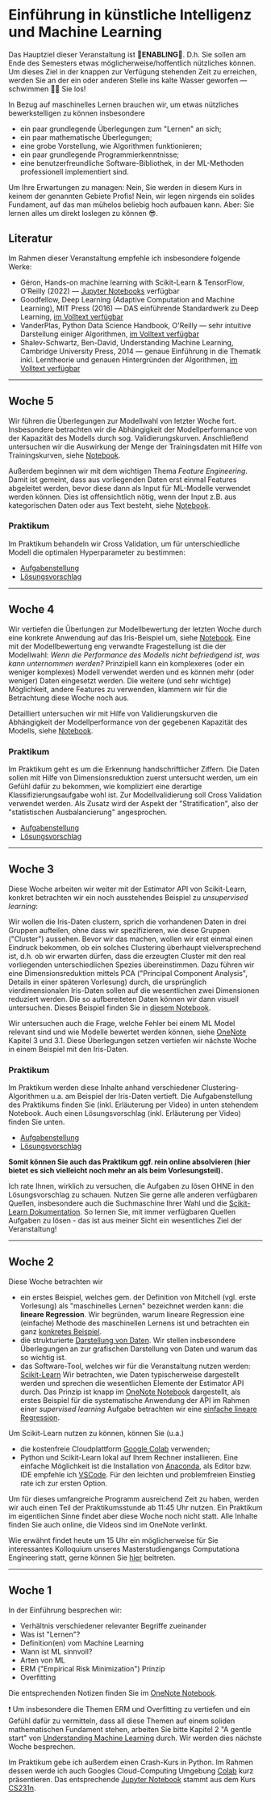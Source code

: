 # Einführung in künstliche Intelligenz und Machine Learning

Das Hauptziel dieser Veranstaltung ist **💪ENABLING💪**. D.h. Sie sollen am Ende des Semesters etwas möglicherweise/hoffentlich nützliches können. Um dieses Ziel in der knappen zur Verfügung stehenden Zeit zu erreichen, werden Sie an der ein oder anderen Stelle ins kalte Wasser geworfen — schwimmen 🏊‍♀️ Sie los!

In Bezug auf maschinelles Lernen brauchen wir, um etwas nützliches bewerkstelligen zu können insbesondere
- ein paar grundlegende Überlegungen zum "Lernen" an sich;
- ein paar mathematische Überlegungen;
- eine grobe Vorstellung, wie Algorithmen funktionieren;
- ein paar grundlegende Programmierkenntnisse;
- eine benutzerfreundliche Software-Bibliothek, in der ML-Methoden professionell implementiert sind.

Um Ihre Erwartungen zu managen: Nein, Sie werden in diesem Kurs in keinem der genannten Gebiete Profis! Nein, wir legen nirgends ein solides Fundament, auf das man mühelos beliebig hoch aufbauen kann. Aber: Sie lernen alles um direkt loslegen zu können 😎.

## Literatur
Im Rahmen dieser Veranstaltung empfehle ich insbesondere folgende Werke:
- Géron, Hands-on machine learning with Scikit-Learn & TensorFlow, O’Reilly (2022) — [Jupyter Notebooks](https://github.com/ageron/handson-ml3) verfügbar
- Goodfellow, Deep Learning (Adaptive Computation and Machine Learning), MIT Press (2016) — DAS einführende Standardwerk zu Deep Learning, [im Volltext verfügbar](http://www.deeplearningbook.org)
- VanderPlas, Python Data Science Handbook, O'Reilly — sehr intuitive Darstellung einiger Algorithmen, [im Volltext verfügbar](https://jakevdp.github.io/PythonDataScienceHandbook/)
- Shalev-Schwartz, Ben-David, Understanding Machine Learning, Cambridge University Press, 2014 — genaue Einführung in die Thematik inkl. Lerntheorie und genauen Hintergründen der Algorithmen, [im Volltext verfügbar](https://www.cs.huji.ac.il/~shais/UnderstandingMachineLearning)
---
## Woche 5
Wir führen die Überlegungen zur Modellwahl von letzter Woche fort. Insbesondere betrachten wir die Abhängigkeit der Modellperformance von der  Kapazität des Modells durch sog. Validierungskurven. Anschließend untersuchen wir die Auswirkung der Menge der Trainingsdaten mit Hilfe von Trainingskurven, siehe [Notebook](Vorlesung/03.02_Modellwahl.ipynb).

Außerdem beginnen wir mit dem wichtigen Thema *Feature Engineering*. Damit ist gemeint, dass aus vorliegenden Daten erst einmal Features abgeleitet werden, bevor diese dann als Input für ML-Modelle verwendet werden können. Dies ist offensichtlich nötig, wenn der Input z.B. aus kategorischen Daten oder aus Text besteht, siehe [Notebook](Vorlesung/03.03_Feature_Eng.ipynb).

### Praktikum
Im Praktikum behandeln wir Cross Validation, um für unterschiedliche Modell die optimalen Hyperparameter zu bestimmen:
- [Aufgabenstellung](Praktikum/Pr3_CrossVal_GridSearch_blank.ipynb)
- [Lösungsvorschlag](Praktikum/Pr3_CrossVal_GridSearch_sol.ipynb)

---

## Woche 4
Wir vertiefen die Überlungen zur Modellbewertung der letzten Woche durch eine konkrete Anwendung auf das Iris-Beispiel um, siehe [Notebook](Vorlesung/03.01_Accuracy.ipynb). Eine mit der Modellbewertung eng verwandte Fragestellung ist die der Modellwahl: *Wenn die Performance des Modells nicht befriedigend ist, was kann unternommen werden?*
Prinzipiell kann ein komplexeres (oder ein weniger komplexes) Modell verwendet werden und es können mehr (oder weniger) Daten eingesetzt werden. Die weitere (und sehr wichtige) Möglichkeit, andere Features zu verwenden, klammern wir für die Betrachtung diese Woche noch aus.

Detailliert untersuchen wir mit Hilfe von Validierungskurven die Abhängigkeit der Modellperformance von der gegebenen Kapazität des Modells, siehe [Notebook](Vorlesung/03.02_Modellwahl.ipynb).

### Praktikum
Im Praktikum geht es um die Erkennung handschriftlicher Ziffern. Die Daten sollen mit Hilfe von Dimensionsreduktion zuerst untersucht werden, um ein Gefühl dafür zu bekommen, wie kompliziert eine derartige Klassifizierungsaufgabe wohl ist. Zur Modellvalidierung soll Cross Validation verwendet werden. Als Zusatz wird der Aspekt der "Stratification", also der "statistischen Ausbalancierung" angesprochen.

- [Aufgabenstellung](Praktikum/Pr2_handwritten_digits_blank.ipynb)
- [Lösungsvorschlag](Praktikum/Pr2_handwritten_digits_sol.ipynb) 
---
## Woche 3
Diese Woche arbeiten wir weiter mit der Estimator API von Scikit-Learn, konkret betrachten wir ein noch ausstehendes Beispiel zu *unsupervised learning*:

Wir wollen die Iris-Daten clustern, sprich die vorhandenen Daten in drei Gruppen aufteilen, ohne dass wir spezifizieren, wie diese Gruppen ("Cluster") aussehen. Bevor wir das machen, wollen wir erst einmal einen Eindruck bekommen, ob ein solches Clustering überhaupt vielversprechend ist, d.h. ob wir erwarten dürfen, dass die erzeugten Cluster mit den real vorliegenden unterschiedlichen Spezies übereinstimmen. Dazu führen wir eine Dimensionsreduktion mittels PCA ("Principal Component Analysis", Details in einer späteren Vorlesung) durch, die ursprünglich vierdimensionalen Iris-Daten sollen auf die wesentlichen zwei Dimensionen reduziert werden. Die so aufbereiteten Daten können wir dann visuell untersuchen. Dieses Beispiel finden Sie in [diesem Notebook](Vorlesung/02.03_API_unsupervised.ipynb). 
 

Wir untersuchen auch die Frage, welche Fehler bei einem ML Model relevant sind und wie Modelle bewertet werden können, siehe [OneNote][onenote] Kapitel 3 und 3.1. Diese Überlegungen setzen vertiefen wir nächste Woche in einem Beispiel mit den Iris-Daten. 
 
### Praktikum
Im Praktikum werden diese Inhalte anhand verschiedener Clustering-Algorithmen u.a. am Beispiel der Iris-Daten vertieft. Die Aufgabenstellung des Praktikums finden Sie (inkl. Erläuterung per Video) in unten stehendem Notebook. Auch einen Lösungsvorschlag (inkl. Erläuterung per Video) finden Sie unten.
- [Aufgabenstellung](Praktikum/Pr1_Clustering_blank.ipynb)
- [Lösungsvorschlag](Praktikum/Pr1_Clustering_sol.ipynb) 
 
**Somit können Sie auch das Praktikum ggf. rein online absolvieren (hier bietet es sich vielleicht noch mehr an als beim Vorlesungsteil).**

Ich rate Ihnen, wirklich zu versuchen, die Aufgaben zu lösen OHNE in den Lösungsvorschlag zu schauen. Nutzen Sie gerne alle anderen verfügbaren Quellen, insbesondere auch die Suchmaschine Ihrer Wahl und die [Scikit-Learn Dokumentation][sklearn_user_guide]. So lernen Sie, mit immer verfügbaren Quellen Aufgaben zu lösen - das ist aus meiner Sicht ein wesentliches Ziel der Veranstaltung!

---
## Woche 2
Diese Woche betrachten wir 
- ein erstes Beispiel, welches gem. der Definition von Mitchell (vgl. erste Vorlesung) als "maschinelles Lernen" bezeichnet werden kann: die **lineare Regression**. Wir begründen, warum lineare Regression eine (einfache) Methode des maschinellen Lernens ist und betrachten ein ganz [konkretes Beispiel](Vorlesung/01_lin_reg.ipynb).
- die strukturierte [Darstellung von Daten](Vorlesung/02.01_Ausgangspunkt_Daten.ipynb). Wir stellen insbesondere Überlegungen an zur grafischen Darstellung von Daten und warum das so wichtig ist.
- das Software-Tool, welches wir für die Veranstaltung nutzen werden: [Scikit-Learn](https://scikit-learn.org/)
Wir betrachten, wie Daten typischerweise dargestellt werden und sprechen die wesentlichen Elemente der Estimator API durch. Das Prinzip ist knapp im [OneNote Notebook][onenote] dargestellt, als erstes Beispiel für die systematische Anwendung der API im Rahmen einer *supervised learning* Aufgabe betrachten wir eine [einfache lineare Regression](Vorlesung/02.02_API_supervised.ipynb).

Um Scikit-Learn nutzen zu können, können Sie (u.a.)
- die kostenfreie Cloudplattform [Google Colab](https://colab.research.google.com/) verwenden;
- Python und Scikit-Learn lokal auf Ihrem Rechner installieren. Eine einfache Möglichkeit ist die Installation von [Anaconda](https://www.anaconda.com/), als Editor bzw. IDE empfehle ich [VSCode](https://code.visualstudio.com/).
Für den leichten und problemfreien Einstieg rate ich zur ersten Option.


Um für dieses umfangreiche Programm ausreichend Zeit zu haben, werden wir auch einen Teil der Praktikumsstunde ab 11:45 Uhr nutzen. Ein Praktikum im eigentlichen Sinne findet aber diese Woche noch nicht statt. Alle Inhalte finden Sie auch online, die Videos sind im OneNote verlinkt.

Wie erwähnt findet heute um 15 Uhr ein möglicherweise für Sie interessantes Kolloquium unseres Masterstudiengangs Computationa Engineering statt, gerne können Sie [hier](https://hm-edu.zoom.us/j/65474372368?pwd=WjhicDdqalRaQW5OTnltR0E1eWx6dz09) beitreten.

---

## Woche 1
In der Einführung besprechen wir:
- Verhältnis verschiedener relevanter Begriffe zueinander
- Was ist "Lernen"?
- Definition(en) vom Machine Learning
- Wann ist ML sinnvoll?
- Arten von ML
- ERM ("Empirical Risk Minimization") Prinzip
- Overfitting

Die entsprechenden Notizen finden Sie im [OneNote Notebook][onenote].

❗ Um insbesondere die Themen ERM und Overfitting zu vertiefen und ein Gefühl dafür zu vermitteln, dass all diese Themen auf einem soliden mathematischen Fundament stehen, arbeiten Sie bitte Kapitel 2 "A gentle start" von [Understanding Machine Learning](https://www.cs.huji.ac.il/~shais/UnderstandingMachineLearning/understanding-machine-learning-theory-algorithms.pdf) durch. Wir werden dies nächste Woche besprechen.   

Im Praktikum gebe ich außerdem einen Crash-Kurs in Python. Im Rahmen dessen werde ich auch Googles Cloud-Computing Umgebung [Colab](https://colab.research.google.com/) kurz präsentieren. Das entsprechende [Jupyter Notebook](Tutorials/python_tutorial.ipynb) stammt aus dem Kurs [CS231n](http://cs231n.stanford.edu/).




[onenote]: https://1drv.ms/u/s!AhdJTnngugIpjTsnJWCmXJsxpBf3?e=6de34K
[sklearn_user_guide]: https://scikit-learn.org/stable/user_guide.html